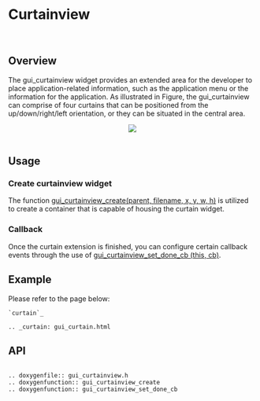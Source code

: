 # Curtainview
<br>

## Overview

The gui_curtainview widget provides an extended area for the developer to place application-related information, such as the application menu or the information for the application.
As illustrated in Figure, the gui_curtainview can comprise of four curtains that can be positioned from the up/down/right/left orientation, or they can be situated in the central area.
<br>
<div style="text-align: center"><img src="https://foruda.gitee.com/images/1700114998989746788/e5140991_10641540.png" /></div>
<br>

## Usage

### Create curtainview widget

The function [gui_curtainview_create(parent, filename, x, y, w, h)](#gui_curtainview_create) is utilized to create a container that is capable of housing the curtain widget.

### Callback

Once the curtain extension is finished, you can configure certain callback events through the use of  [gui_curtainview_set_done_cb (this, cb)](#gui_curtainview_create).

## Example

Please refer to the page below:

```eval_rst
`curtain`_

.. _curtain: gui_curtain.html

```

<span id = "gui_curtainview_create">

## API

</span>

```eval_rst

.. doxygenfile:: gui_curtainview.h
.. doxygenfunction:: gui_curtainview_create
.. doxygenfunction:: gui_curtainview_set_done_cb
```
